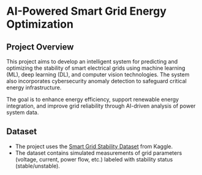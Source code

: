 # AI-Powered Smart Grid Energy Optimization

## Project Overview
This project aims to develop an intelligent system for predicting and optimizing the stability of smart electrical grids using machine learning (ML), deep learning (DL), and computer vision technologies. The system also incorporates cybersecurity anomaly detection to safeguard critical energy infrastructure.

The goal is to enhance energy efficiency, support renewable energy integration, and improve grid reliability through AI-driven analysis of power system data.

## Dataset
- The project uses the [Smart Grid Stability Dataset](https://www.kaggle.com/datasets/pcbreviglieri/smart-grid-stability) from Kaggle.
- The dataset contains simulated measurements of grid parameters (voltage, current, power flow, etc.) labeled with stability status (stable/unstable).
